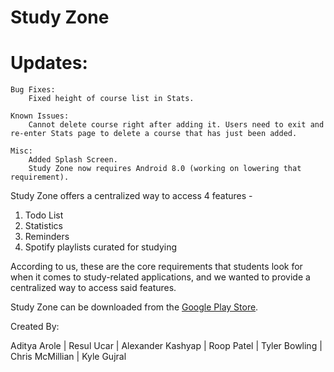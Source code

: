 # Study Zone

# Updates:
	Bug Fixes:
		Fixed height of course list in Stats.

	Known Issues:
		Cannot delete course right after adding it. Users need to exit and re-enter Stats page to delete a course that has just been added.

	Misc:
		Added Splash Screen.
		Study Zone now requires Android 8.0 (working on lowering that requirement).

Study Zone offers a centralized way to access 4 features - 

1. Todo List
2. Statistics
3. Reminders
4. Spotify playlists curated for studying

According to us, these are the core requirements that students look for when it comes to study-related applications, and we
wanted to provide a centralized way to access said features.

Study Zone can be downloaded from the <a href="https://play.google.com/store/apps/details?id=com.aarole.study_zone">Google Play Store</a>.

Created By:<p>
Aditya Arole | 
Resul Ucar | 
Alexander Kashyap | 
Roop Patel | 
Tyler Bowling | 
Chris McMillian | 
Kyle Gujral
